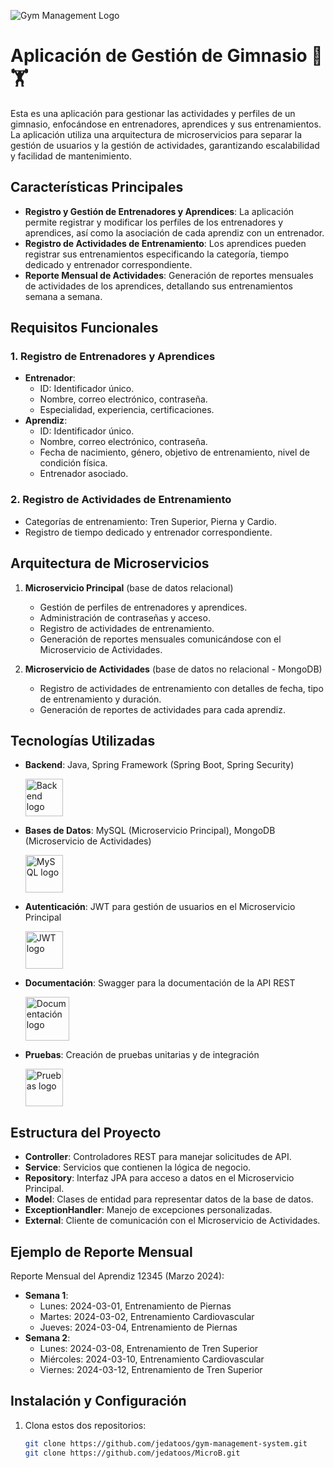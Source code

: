 ![Gym Management Logo](https://static.vecteezy.com/system/resources/previews/018/795/372/original/fitness-and-gym-logo-free-png.png)

# Aplicación de Gestión de Gimnasio 💪🏋️

Esta es una aplicación para gestionar las actividades y perfiles de un gimnasio, enfocándose en entrenadores, aprendices y sus entrenamientos. La aplicación utiliza una arquitectura de microservicios para separar la gestión de usuarios y la gestión de actividades, garantizando escalabilidad y facilidad de mantenimiento.

## Características Principales

- **Registro y Gestión de Entrenadores y Aprendices**: La aplicación permite registrar y modificar los perfiles de los entrenadores y aprendices, así como la asociación de cada aprendiz con un entrenador.
- **Registro de Actividades de Entrenamiento**: Los aprendices pueden registrar sus entrenamientos especificando la categoría, tiempo dedicado y entrenador correspondiente.
- **Reporte Mensual de Actividades**: Generación de reportes mensuales de actividades de los aprendices, detallando sus entrenamientos semana a semana.

## Requisitos Funcionales

### 1. Registro de Entrenadores y Aprendices
- **Entrenador**:
    - ID: Identificador único.
    - Nombre, correo electrónico, contraseña.
    - Especialidad, experiencia, certificaciones.
- **Aprendiz**:
    - ID: Identificador único.
    - Nombre, correo electrónico, contraseña.
    - Fecha de nacimiento, género, objetivo de entrenamiento, nivel de condición física.
    - Entrenador asociado.

### 2. Registro de Actividades de Entrenamiento
- Categorías de entrenamiento: Tren Superior, Pierna y Cardio.
- Registro de tiempo dedicado y entrenador correspondiente.

## Arquitectura de Microservicios

1. **Microservicio Principal** (base de datos relacional)
    - Gestión de perfiles de entrenadores y aprendices.
    - Administración de contraseñas y acceso.
    - Registro de actividades de entrenamiento.
    - Generación de reportes mensuales comunicándose con el Microservicio de Actividades.

2. **Microservicio de Actividades** (base de datos no relacional - MongoDB)
    - Registro de actividades de entrenamiento con detalles de fecha, tipo de entrenamiento y duración.
    - Generación de reportes de actividades para cada aprendiz.

## Tecnologías Utilizadas

- **Backend**: Java, Spring Framework (Spring Boot, Spring Security)
   
  <img src="https://vectorseek.com/wp-content/uploads/2023/09/Spring-Logo-Vector.svg-.png" alt="Backend logo" width="60"/>

- **Bases de Datos**: MySQL (Microservicio Principal), MongoDB (Microservicio de Actividades)  

  <img src="https://cdn-icons-png.flaticon.com/512/919/919836.png" alt="MySQL logo" width="60"/>

- **Autenticación**: JWT para gestión de usuarios en el Microservicio Principal  

  <img src="https://byte-mind.net/wp-content/uploads/2022/02/JWT.jpg" alt="JWT logo" width="60"/>

- **Documentación**: Swagger para la documentación de la API REST  

  <img src="https://www.aurigait.com/wp-content/uploads/2023/01/pasted-image-0.png" alt="Documentación logo" width="70"/>

- **Pruebas**: Creación de pruebas unitarias y de integración  

  <img src="https://scontent.feoh6-1.fna.fbcdn.net/v/t1.6435-9/170326123_289022702599572_7782433131700673715_n.jpg?_nc_cat=103&ccb=1-7&_nc_sid=833d8c&_nc_ohc=vOKhm8LsbiAQ7kNvgH53sl8&_nc_zt=23&_nc_ht=scontent.feoh6-1.fna&_nc_gid=AsXYX_-zgBLmyWoKPOZho6G&oh=00_AYC1PR8KpeYpf8uBODGxUjB5UqvoiMRzy6L1W_dJSIV3-A&oe=67466BE2" alt="Pruebas logo" width="60"/>


## Estructura del Proyecto

- **Controller**: Controladores REST para manejar solicitudes de API.
- **Service**: Servicios que contienen la lógica de negocio.
- **Repository**: Interfaz JPA para acceso a datos en el Microservicio Principal.
- **Model**: Clases de entidad para representar datos de la base de datos.
- **ExceptionHandler**: Manejo de excepciones personalizadas.
- **External**: Cliente de comunicación con el Microservicio de Actividades.

## Ejemplo de Reporte Mensual

Reporte Mensual del Aprendiz 12345 (Marzo 2024):
- **Semana 1**:
    - Lunes: 2024-03-01, Entrenamiento de Piernas
    - Martes: 2024-03-02, Entrenamiento Cardiovascular
    - Jueves: 2024-03-04, Entrenamiento de Piernas
- **Semana 2**:
    - Lunes: 2024-03-08, Entrenamiento de Tren Superior
    - Miércoles: 2024-03-10, Entrenamiento Cardiovascular
    - Viernes: 2024-03-12, Entrenamiento de Tren Superior

## Instalación y Configuración

1. Clona estos dos repositorios:
   ```bash
   git clone https://github.com/jedatoos/gym-management-system.git
   git clone https://github.com/jedatoos/MicroB.git
